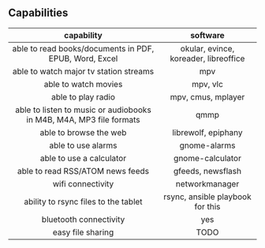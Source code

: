 ## Capabilities


| capability | software |
| :----: | :----: |
| able to read books/documents in PDF, EPUB, Word, Excel | okular, evince, koreader, libreoffice |
| able to watch major tv station streams | mpv |
| able to watch movies | mpv, vlc |
| able to play radio | mpv, cmus, mplayer |
| able to listen to music or audiobooks in M4B, M4A, MP3 file formats | qmmp |
| able to browse the web | librewolf, epiphany |
| able to use alarms | gnome-alarms |
| able to use a calculator | gnome-calculator |
| able to read RSS/ATOM news feeds | gfeeds, newsflash |
| wifi connectivity | networkmanager |
| ability to rsync files to the tablet | rsync, ansible playbook for this |
| bluetooth connectivity | yes |
| easy file sharing | TODO |


